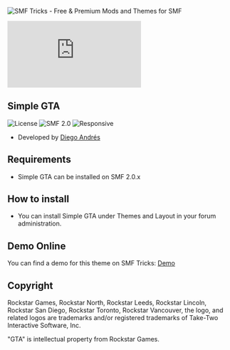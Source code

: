 ![SMF Tricks - Free & Premium Mods and Themes for SMF](https://smftricks.com/logos/logo.png)

![Theme Preview](https://custom.simplemachines.org/index.php?action=download;theme=2727;attach=223667;image)
 
## Simple GTA
![License](https://img.shields.io/badge/License-MIT-a05a3f?style=flat-square) ![SMF 2.0](https://img.shields.io/badge/SMF-2.0-996ee1?style=flat-square) ![Responsive](https://img.shields.io/badge/Responsive-No-6e97e1?style=flat-square)

* Developed by [Diego Andrés](https://github.com/DiegoAndresCortes)

## Requirements
* Simple GTA can be installed on SMF 2.0.x

## How to install
* You can install Simple GTA under Themes and Layout in your forum administration.

## Demo Online
You can find a demo for this theme on SMF Tricks: [Demo](https://demo.smftricks.com/index.php?theme=31)

## Copyright
Rockstar Games, Rockstar North, Rockstar Leeds, Rockstar Lincoln, Rockstar San Diego, Rockstar Toronto, Rockstar Vancouver, the logo, and related logos are trademarks and/or registered trademarks of Take-Two Interactive Software, Inc.

"GTA" is intellectual property from Rockstar Games.